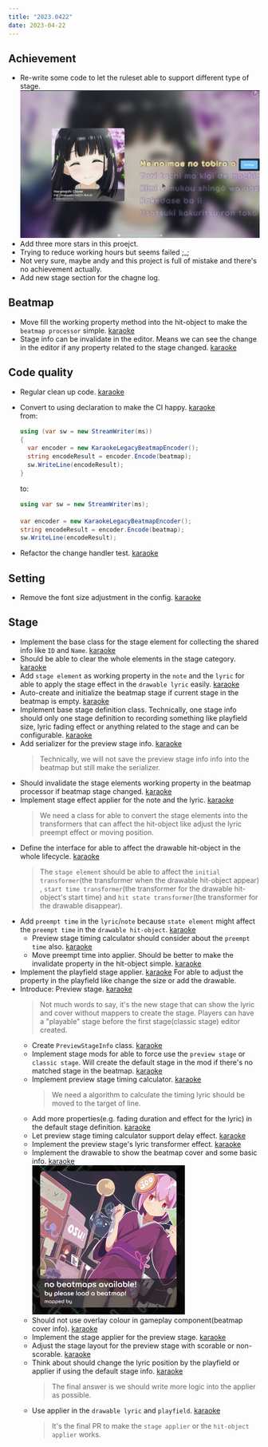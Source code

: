 ```yaml
---
title: "2023.0422"
date: 2023-04-22
---
```


## Achievement

- Re-write some code to let the ruleset able to support different type of stage.
  ![](res/2023-04-22-10-01-55.png)
- Add three more stars in this proejct.
- Trying to reduce working hours but seems failed ;\_;
- Not very sure, maybe andy and this project is full of mistake and there's no achievement actually.
- Add new stage section for the chagne log.

## Beatmap

- Move fill the working property method into the hit-object to make the `beatmap processor` simple. [karaoke](#1923@andy840119)
- Stage info can be invalidate in the editor. Means we can see the change in the editor if any property related to the stage changed. [karaoke](#1924@andy840119)

## Code quality

- Regular clean up code. [karaoke](#1911@andy840119)
- Convert to using declaration to make the CI happy. [karaoke](#1912@andy840119)  
  from:

  ```csharp
  using (var sw = new StreamWriter(ms))
  {
    var encoder = new KaraokeLegacyBeatmapEncoder();
    string encodeResult = encoder.Encode(beatmap);
    sw.WriteLine(encodeResult);
  }
  ```

  to:

  ```csharp
  using var sw = new StreamWriter(ms);

  var encoder = new KaraokeLegacyBeatmapEncoder();
  string encodeResult = encoder.Encode(beatmap);
  sw.WriteLine(encodeResult);
  ```

- Refactor the change handler test. [karaoke](#1917@andy840119)

## Setting

- Remove the font size adjustment in the config. [karaoke](#1945@andy840119)

## Stage

- Implement the base class for the stage element for collecting the shared info like `ID` and `Name`. [karaoke](#1913@andy840119)
- Should be able to clear the whole elements in the stage category. [karaoke](#1915@andy840119)
- Add `stage element` as working property in the `note` and the `lyric` for able to apply the stage effect in the `drawable lyric` easily. [karaoke](#1919@andy840119)
- Auto-create and initialize the beatmap stage if current stage in the beatmap is empty. [karaoke](#1905#1922@andy840119)
- Implement base stage definition class. Technically, one stage info should only one stage definition to recording something like playfield size, lyric fading effect or anything related to the stage and can be configurable. [karaoke](#1925@andy840119)
- Add serializer for the preview stage info. [karaoke](#1926@andy840119)
  > Technically, we will not save the preview stage info info into the beatmap but still make the serializer.
- Should invalidate the stage elements working property in the beatmap processor if beatmap stage changed. [karaoke](#1928@andy840119)
- Implement stage effect applier for the note and the lyric. [karaoke](#1930@andy840119)
  > We need a class for able to convert the stage elements into the transformers that can affect the hit-object like adjust the lyric preempt effect or moving position.
- Define the interface for able to affect the drawable hit-object in the whole lifecycle. [karaoke](#1933@andy840119)
  > The `stage element` should be able to affect the `initial transformer`(the transformer when the drawable hit-object appear) , `start time transformer`(the transformer for the drawable hit-object's start time) and `hit state transformer`(the transformer for the drawable disappear).
- Add `preempt time` in the `lyric`/`note` because `state element` might affect the `preempt time` in the `drawable hit-object`. [karaoke](#1935@andy840119)
  - Preview stage timing calculator should consider about the `preempt time` also. [karaoke](#1936@andy840119)
  - Move preempt time into applier. Should be better to make the invalidate property in the hit-object simple. [karaoke](#1939@andy840119)
- Implement the playfield stage applier. [karaoke](#1938@andy840119)
  For able to adjust the property in the playfield like change the size or add the drawable.
- Introduce: Preview stage. [karaoke](#1906@andy840119)
  > Not much words to say, it's the new stage that can show the lyric and cover without mappers to create the stage.
  > Players can have a "playable" stage before the first stage(classic stage) editor created.
  - Create `PreviewStageInfo` class. [karaoke](#1916@andy840119)
  - Implement stage mods for able to force use the `preview stage` or `classic stage`. Will create the default stage in the mod if there's no matched stage in the beatmap. [karaoke](#1918@andy840119)
  - Implement preview stage timing calculator. [karaoke](#1931@andy840119)
    > We need a algorithm to calculate the timing lyric should be moved to the target of line.
  - Add more properties(e.g. fading duration and effect for the lyric) in the default stage definition. [karaoke](#1932@andy840119)
  - Let preview stage timing calculator support delay effect. [karaoke](#1934@andy840119)
  - Implement the preview stage's lyric transformer effect. [karaoke](#1937@andy840119)
  - Implement the drawable to show the beatmap cover and some basic info. [karaoke](#1940@andy840119)  
    ![](res/2023-04-22-10-57-40.png)
  - Should not use overlay colour in gameplay component(beatmap cover info). [karaoke](#1942@andy840119)
  - Implement the stage applier for the preview stage. [karaoke](#1943@andy840119)
  - Adjust the stage layout for the preview stage with scorable or non-scorable. [karaoke](#1944@andy840119)
  - Think about should change the lyric position by the playfield or applier if using the default stage info. [karaoke](#1910@andy840119)
    > The final answer is we should write more logic into the applier as possible.
  - Use applier in the `drawable lyric` and `playfield`. [karaoke](#1946@andy840119)
    > It's the final PR to make the `stage applier` or the `hit-object applier` works.
